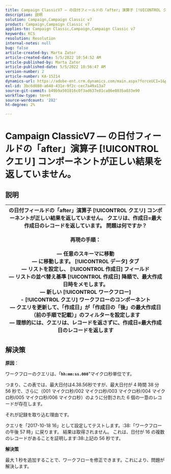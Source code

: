 ```yaml
---
title: Campaign ClassicV7 — の日付フィールドの「after」演算子 [!UICONTROL クエリ] コンポーネントが正しい結果を返していません。
description: 説明
solution: Campaign,Campaign Classic v7
product: Campaign,Campaign Classic v7
applies-to: Campaign Classic,Campaign,Campaign Classic v7
keywords: KCS
resolution: Resolution
internal-notes: null
bug: false
article-created-by: Marta Zator
article-created-date: 5/5/2022 10:54:52 AM
article-published-by: Marta Zator
article-published-date: 5/5/2022 10:56:47 AM
version-number: 2
article-number: KA-15214
dynamics-url: https://adobe-ent.crm.dynamics.com/main.aspx?forceUCI=1&pagetype=entityrecord&etn=knowledgearticle&id=2279a3c8-61cc-ec11-a7b5-6045bd00dbbc
exl-id: 3bc6d080-a648-431e-9f2c-cec7a49a13a7
source-git-commit: b49b9a501816c0f3ad637e81ca86e0835a033e90
workflow-type: tm+mt
source-wordcount: '282'
ht-degree: 2%

---
```


# Campaign ClassicV7 — の日付フィールドの「after」演算子 [!UICONTROL クエリ] コンポーネントが正しい結果を返していません。

## 説明



| の日付フィールドの「after」演算子 [!UICONTROL クエリ] コンポーネントが正しい結果を返していません。 クエリは、作成日=最大作成日のレコードを返しています。 問題は何ですか？<br><br><b>再現の手順：</b><br><br>   — 任意のスキーマに移動<br>   — に移動します。 [!UICONTROL データ] タブ<br>   — リストを設定し、 [!UICONTROL 作成日] フィールド<br>   — リストの並べ替え基準 [!UICONTROL 作成日] 降順で、最大作成日時をメモします。<br>   — 新しい [!UICONTROL ワークフロー]<br>  - [!UICONTROL クエリ] ワークフローのコンポーネント<br>   — クエリを更新して、「作成日」が「作成日の「後」の最大作成日（前の手順で記載）」のフィルターを設定します<br>   — 理想的には、クエリは、レコードを返さずに、作成日=最大作成日のレコードを返します |
| --- |



## 解決策


<b>原因</b>：

ワークフローのクエリは、「<b>`hh:mm:ss.000`</b>&quot;マイクロ秒単位です。

つまり、この表では、最大日付は4.38.56秒ですが、最大日付が 4 時間 38 分 56 秒で、さらに（001 マイクロ秒/002 マイクロ秒/003 マイクロ秒/004 マイクロ秒/005 マイクロ秒/006 マイクロ秒）のように分割された 6 個の一意のレコードが存在します。

それが記録を取り込む理由です。

クエリを「2017-10-18 16」として設定してテストします。:38:「ワークフローの午後 57 時」に戻ります。 結果は取得されません。 これは、日付が 16 の複数のレコードがあることを証明します:38:上記の 56 秒です。

<b>解決策</b>

最大 1 秒を追加することで、ワークフローを修正できます。これにより、問題が解決します。
